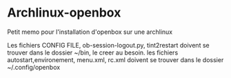 # Archlinux-openbox
Petit memo pour l'installation d'openbox sur une archlinux

Les fichiers CONFIG FILE, ob-session-logout.py, tint2restart doivent se trouver dans le dossier ~/bin, le creer au besoin.
les fichiers autostart,environement, menu.xml, rc.xml doivent se trouver dans le dossier ~/.config/openbox
